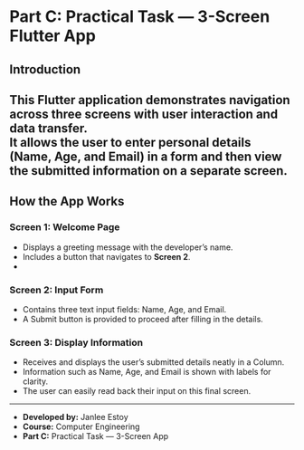 # Part C: Practical Task — 3-Screen Flutter App

## Introduction
This Flutter application demonstrates navigation across **three screens** with user interaction and data transfer.  
It allows the user to enter personal details (Name, Age, and Email) in a form and then view the submitted information on a separate screen.
---

## How the App Works

### **Screen 1: Welcome Page**
- Displays a greeting message with the developer’s name.
- Includes a button that navigates to **Screen 2**.
- 
### **Screen 2: Input Form**
- Contains three text input fields: Name, Age, and Email.
- A Submit button is provided to proceed after filling in the details.

### **Screen 3: Display Information**
- Receives and displays the user’s submitted details neatly in a Column.
- Information such as Name, Age, and Email is shown with labels for clarity.
- The user can easily read back their input on this final screen.

---

- **Developed by:** Janlee Estoy
- **Course:** Computer Engineering
- **Part C:** Practical Task — 3-Screen App
